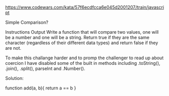 https://www.codewars.com/kata/57f6ecdfcca6e045d2001207/train/javascript

Simple Comparison?

Instructions
Output
Write a function that will compare two values, one will be a number and one will be a string. Return true if they are the same character (regardless of their different data types) and return false if they are not.

To make this challange harder and to promp the challenger to read up about coercion I have disabled some of the built in methods including .toString(), .join(), .split(), parseInt and .Number().


Solution:

function add(a, b){
	return a == b
}

